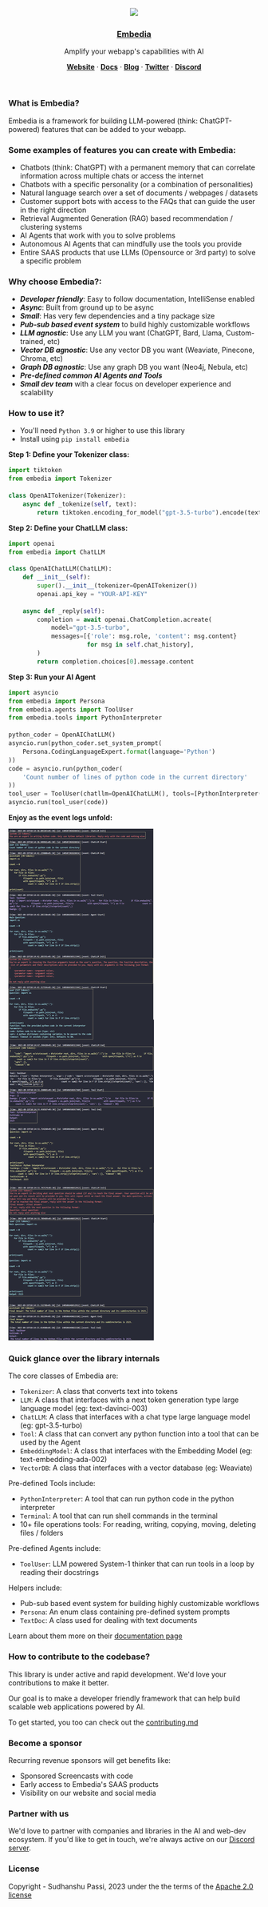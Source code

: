 <p align="center">
  <a href="https://embedia.ai">
    <img src="https://embedia.ai/_next/image?url=%2Flogo.png&w=64&q=75" height="64">
    <h3 align="center">Embedia</h3>
  </a>
</p>

<p align="center">
  Amplify your webapp's capabilities with AI
</p>

<p align="center">
  <a href="https://embedia.ai/"><strong>Website</strong></a> ·
  <a href="https://embedia.ai/docs"><strong>Docs</strong></a> ·
  <a href="https://embedia.ai/blog"><strong>Blog</strong></a> ·
  <a href="https://twitter.com/Embedia_ai"><strong>Twitter</strong></a> ·
  <a href="https://discord.gg/aQa53fRdXx"><strong>Discord</strong></a>
</p>
<br/>

### What is Embedia?

Embedia is a framework for building LLM-powered (think: ChatGPT-powered) features that can be added to your webapp.

### Some examples of features you can create with Embedia:

- Chatbots (think: ChatGPT) with a permanent memory that can correlate information across multiple chats or access the internet
- Chatbots with a specific personality (or a combination of personalities)
- Natural language search over a set of documents / webpages / datasets
- Customer support bots with access to the FAQs that can guide the user in the right direction
- Retrieval Augmented Generation (RAG) based recommendation / clustering systems
- AI Agents that work with you to solve problems
- Autonomous AI Agents that can mindfully use the tools you provide
- Entire SAAS products that use LLMs (Opensource or 3rd party) to solve a specific problem

### Why choose Embedia?:

- _**Developer friendly**_: Easy to follow documentation, IntelliSense enabled
- _**Async**_: Built from ground up to be async
- _**Small**_: Has very few dependencies and a tiny package size
- _**Pub-sub based event system**_ to build highly customizable workflows
- _**LLM agnostic**_: Use any LLM you want (ChatGPT, Bard, Llama, Custom-trained, etc)
- _**Vector DB agnostic**_: Use any vector DB you want (Weaviate, Pinecone, Chroma, etc)
- _**Graph DB agnostic**_: Use any graph DB you want (Neo4j, Nebula, etc)
- _**Pre-defined common AI Agents and Tools**_
- _**Small dev team**_ with a clear focus on developer experience and scalability

### How to use it?

- You'll need `Python 3.9` or higher to use this library
- Install using `pip install embedia`

<b>Step 1: Define your Tokenizer class:</b>

```python
import tiktoken
from embedia import Tokenizer

class OpenAITokenizer(Tokenizer):
    async def _tokenize(self, text):
        return tiktoken.encoding_for_model("gpt-3.5-turbo").encode(text)
```

<b>Step 2: Define your ChatLLM class:</b>

```python
import openai
from embedia import ChatLLM

class OpenAIChatLLM(ChatLLM):
    def __init__(self):
        super().__init__(tokenizer=OpenAITokenizer())
        openai.api_key = "YOUR-API-KEY"

    async def _reply(self):
        completion = await openai.ChatCompletion.acreate(
            model="gpt-3.5-turbo",
            messages=[{'role': msg.role, 'content': msg.content}
                      for msg in self.chat_history],
        )
        return completion.choices[0].message.content
```

<b>Step 3: Run your AI Agent</b>

```python
import asyncio
from embedia import Persona
from embedia.agents import ToolUser
from embedia.tools import PythonInterpreter

python_coder = OpenAIChatLLM()
asyncio.run(python_coder.set_system_prompt(
    Persona.CodingLanguageExpert.format(language='Python')
))
code = asyncio.run(python_coder(
    'Count number of lines of python code in the current directory'
))
tool_user = ToolUser(chatllm=OpenAIChatLLM(), tools=[PythonInterpreter()])
asyncio.run(tool_user(code))
```

<b>Enjoy as the event logs unfold:</b>

![Output](./assets/terminal.png)

### Quick glance over the library internals

The core classes of Embedia are:

- `Tokenizer`: A class that converts text into tokens
- `LLM`: A class that interfaces with a next token generation type large language model (eg: text-davinci-003)
- `ChatLLM`: A class that interfaces with a chat type large language model (eg: gpt-3.5-turbo)
- `Tool`: A class that can convert any python function into a tool that can be used by the Agent
- `EmbeddingModel`: A class that interfaces with the Embedding Model (eg: text-embedding-ada-002)
- `VectorDB`: A class that interfaces with a vector database (eg: Weaviate)

Pre-defined Tools include:

- `PythonInterpreter`: A tool that can run python code in the python interpreter
- `Terminal`: A tool that can run shell commands in the terminal
- 10+ file operations tools: For reading, writing, copying, moving, deleting files / folders

Pre-defined Agents include:

- `ToolUser`: LLM powered System-1 thinker that can run tools in a loop by reading their docstrings

Helpers include:

- Pub-sub based event system for building highly customizable workflows
- `Persona`: An enum class containing pre-defined system prompts
- `TextDoc`: A class used for dealing with text documents

Learn about them more on their [documentation page](https://embedia.ai/docs)

### How to contribute to the codebase?

This library is under active and rapid development. We'd love your contributions to make it better.

Our goal is to make a developer friendly framework that can help build scalable web applications powered by AI.

To get started, you too can check out the [contributing.md](./CONTRIBUTING.md)

### Become a sponsor

Recurring revenue sponsors will get benefits like:

- Sponsored Screencasts with code
- Early access to Embedia's SAAS products
- Visibility on our website and social media

### Partner with us

We'd love to partner with companies and libraries in the AI and web-dev ecosystem. If you'd like to get in touch, we're always active on our [Discord server](https://discord.gg/aQa53fRdXx).

### License

Copyright - Sudhanshu Passi, 2023 under the the terms of the [Apache 2.0 license](./LICENSE)
